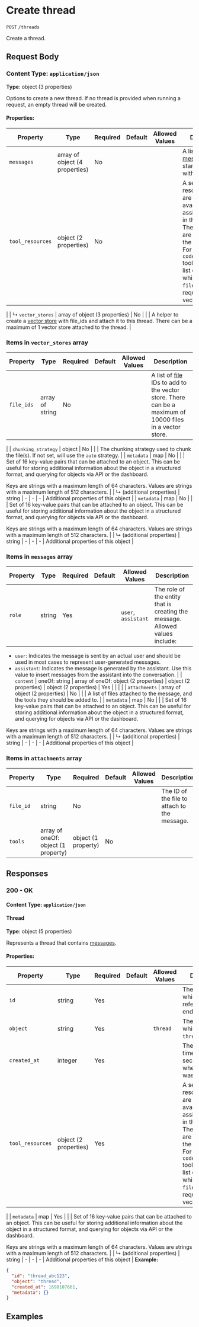 # Create thread

`POST` `/threads`

Create a thread.

## Request Body

### Content Type: `application/json`

**Type**: object (3 properties)

Options to create a new thread. If no thread is provided when running a 
request, an empty thread will be created.


#### Properties:

| Property | Type | Required | Default | Allowed Values | Description |
| -------- | ---- | -------- | ------- | -------------- | ----------- |
| `messages` | array of object (4 properties) | No |  |  | A list of [messages](/docs/api-reference/messages) to start the thread with. |
| `tool_resources` | object (2 properties) | No |  |  | A set of resources that are made available to the assistant's tools in this thread. The resources are specific to the type of tool. For example, the `code_interpreter` tool requires a list of file IDs, while the `file_search` tool requires a list of vector store IDs.
 |
|     ↳ `vector_stores` | array of object (3 properties) | No |  |  | A helper to create a [vector store](/docs/api-reference/vector-stores/object) with file_ids and attach it to this thread. There can be a maximum of 1 vector store attached to the thread.
 |


### Items in `vector_stores` array

| Property | Type | Required | Default | Allowed Values | Description |
| -------- | ---- | -------- | ------- | -------------- | ----------- |
| `file_ids` | array of string | No |  |  | A list of [file](/docs/api-reference/files) IDs to add to the vector store. There can be a maximum of 10000 files in a vector store.
 |
| `chunking_strategy` | object | No |  |  | The chunking strategy used to chunk the file(s). If not set, will use the `auto` strategy. |
| `metadata` | map | No |  |  | Set of 16 key-value pairs that can be attached to an object. This can be
useful for storing additional information about the object in a structured
format, and querying for objects via API or the dashboard. 

Keys are strings with a maximum length of 64 characters. Values are strings
with a maximum length of 512 characters.
 |
|   ↳ (additional properties) | string | - | - | - | Additional properties of this object |
| `metadata` | map | No |  |  | Set of 16 key-value pairs that can be attached to an object. This can be
useful for storing additional information about the object in a structured
format, and querying for objects via API or the dashboard. 

Keys are strings with a maximum length of 64 characters. Values are strings
with a maximum length of 512 characters.
 |
|   ↳ (additional properties) | string | - | - | - | Additional properties of this object |


### Items in `messages` array

| Property | Type | Required | Default | Allowed Values | Description |
| -------- | ---- | -------- | ------- | -------------- | ----------- |
| `role` | string | Yes |  | `user`, `assistant` | The role of the entity that is creating the message. Allowed values include:
- `user`: Indicates the message is sent by an actual user and should be used in most cases to represent user-generated messages.
- `assistant`: Indicates the message is generated by the assistant. Use this value to insert messages from the assistant into the conversation.
 |
| `content` | oneOf: string | array of oneOf: object (2 properties) | object (2 properties) | object (2 properties) | Yes |  |  |  |
| `attachments` | array of object (2 properties) | No |  |  | A list of files attached to the message, and the tools they should be added to. |
| `metadata` | map | No |  |  | Set of 16 key-value pairs that can be attached to an object. This can be
useful for storing additional information about the object in a structured
format, and querying for objects via API or the dashboard. 

Keys are strings with a maximum length of 64 characters. Values are strings
with a maximum length of 512 characters.
 |
|   ↳ (additional properties) | string | - | - | - | Additional properties of this object |


### Items in `attachments` array

| Property | Type | Required | Default | Allowed Values | Description |
| -------- | ---- | -------- | ------- | -------------- | ----------- |
| `file_id` | string | No |  |  | The ID of the file to attach to the message. |
| `tools` | array of oneOf: object (1 property) | object (1 property) | No |  |  | The tools to add this file to. |
## Responses

### 200 - OK

#### Content Type: `application/json`

#### Thread

**Type**: object (5 properties)

Represents a thread that contains [messages](/docs/api-reference/messages).

#### Properties:

| Property | Type | Required | Default | Allowed Values | Description |
| -------- | ---- | -------- | ------- | -------------- | ----------- |
| `id` | string | Yes |  |  | The identifier, which can be referenced in API endpoints. |
| `object` | string | Yes |  | `thread` | The object type, which is always `thread`. |
| `created_at` | integer | Yes |  |  | The Unix timestamp (in seconds) for when the thread was created. |
| `tool_resources` | object (2 properties) | Yes |  |  | A set of resources that are made available to the assistant's tools in this thread. The resources are specific to the type of tool. For example, the `code_interpreter` tool requires a list of file IDs, while the `file_search` tool requires a list of vector store IDs.
 |
| `metadata` | map | Yes |  |  | Set of 16 key-value pairs that can be attached to an object. This can be
useful for storing additional information about the object in a structured
format, and querying for objects via API or the dashboard. 

Keys are strings with a maximum length of 64 characters. Values are strings
with a maximum length of 512 characters.
 |
|   ↳ (additional properties) | string | - | - | - | Additional properties of this object |
**Example:**

```json
{
  "id": "thread_abc123",
  "object": "thread",
  "created_at": 1698107661,
  "metadata": {}
}

```

## Examples

